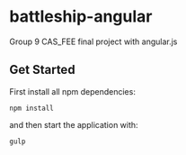 # battleship-angular
Group 9 CAS_FEE final project with angular.js


## Get Started

First install all npm dependencies:

`npm install`

and then start the application with:

`gulp`